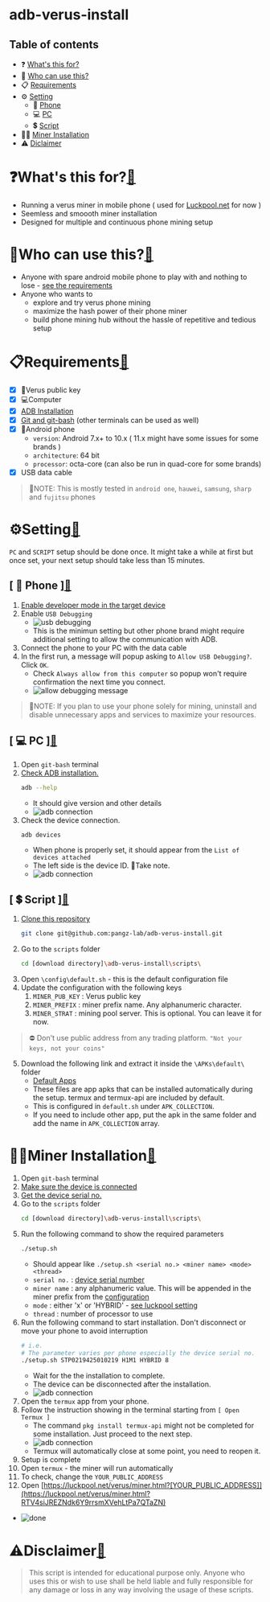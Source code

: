 # adb-verus-install
## Table of contents<a name='toc'></a>
- ❓ [What's this for?](#what-for)
- 🙈 [Who can use this?](#what-use)
- 📋 [Requirements](#requirements)
- ⚙️ [Setting](#setting)
    - 📱 [Phone](#setup-phone)
    - 💻 [PC](#setup-pc)
    - 💲 [Script](#setup-script)
- 👨‍💻 [Miner Installation](#miner-installation)
- ⚠️ [Diclaimer](#disclaimer)
# ❓What's this for?<a name='what-for'></a>[🔗](#toc)
* Running a verus miner in mobile phone ( used for [Luckpool.net](https://luckpool.net/verus/connect.html) for now )
* Seemless and smoooth miner installation
* Designed for multiple and continuous phone mining setup

# 🙈Who can use this?<a name='what-use'></a>[🔗](#toc)
* Anyone with spare android mobile phone to play with and nothing to lose - [ see the requirements ](#requirements)
* Anyone who wants to
    - explore and try verus phone mining
    - maximize the hash power of their phone miner
    - build phone mining hub without the hassle of repetitive and tedious setup

# 📋Requirements<a name='requirements'></a>[🔗](#toc)
* [x] 🔑Verus public key
* [x] 💻Computer
* [x] [ADB Installation](https://developer.android.com/studio/releases/platform-tools)
* [x] [Git and git-bash](https://git-scm.com/downloads) (other terminals can be used as well)
* [x] 📱Android phone
  - `version`: Android 7.x+ to 10.x ( 11.x might have some issues for some brands )
  - `architecture`: 64 bit 
  - `processor`: octa-core (can also be run in quad-core for some brands)
* [x] USB data cable
> 📌NOTE:
> This is mostly tested in `android one`, `hauwei`, `samsung`, `sharp` and `fujitsu` phones


# ⚙️Setting<a name='setting'></a>[🔗](#toc)
`PC` and `SCRIPT` setup should be done once. It might take a while at first but once set, your next setup should take less than 15 minutes.

## [ 📱 Phone ]<a name='setup-phone'></a>[🔗](#toc)
 1. [Enable developer mode in the target device](https://duckduckgo.com/?q=how+to+enable+developer+mode+android&t=newext&atb=v286-1&ia=web)
 2. Enable `USB Debugging`
    - ![usb debugging](https://github.com/pangz-lab/adb-verus-install/blob/main/scripts/readme_assets/usbdebug.png?raw=true)
    - This is the minimun setting but other phone brand might require additional setting to allow the communication with ADB.
 3. Connect the phone to your PC with the data cable
 4. In the first run, a message will popup asking to `Allow USB Debugging?`. Click `OK`.
    - Check `Always allow from this computer` so popup won't require confirmation the next time you connect.
    - ![allow debugging message](https://www.howtogeek.com/wp-content/uploads/2016/04/Screenshot_20160419-094818.png)
> 📌NOTE:
> If you plan to use your phone solely for mining, uninstall and disable unnecessary apps and services to maximize your resources.
## [ 💻 PC ]<a name='setup-pc'></a>[🔗](#toc)
 1. Open `git-bash` terminal
 2. [Check ADB installation.](https://duckduckgo.com/?q=how+to+install+ADB&t=newext&atb=v286-1&ia=web)
    ```bash
    adb --help
    ```
    - It should give version and other details
    - ![adb connection](https://github.com/pangz-lab/adb-verus-install/blob/main/scripts/readme_assets/adb2.png?raw=true)
 3. Check the device connection.<a name="Adb-connected-device"></a>
    ```bash
    adb devices
    ```
    - When phone is properly set, it should appear from the `List of devices attached`
    - The left side is the device ID. 📌Take note. <a name="Adb-device-id"></a>
    - ![adb connection](https://github.com/pangz-lab/adb-verus-install/blob/main/scripts/readme_assets/adb1.png?raw=true)
## [ 💲 Script ]<a name='setup-script'></a>[🔗](#toc)
 1. [Clone this repository](https://github.com/pangz-lab/adb-verus-install/tree/main)
    ```bash
    git clone git@github.com:pangz-lab/adb-verus-install.git
    ```
 2. Go to the `scripts` folder
    ```bash
    cd [download directory]\adb-verus-install\scripts\
    ```
 3. Open `\config\default.sh` - this is the default configuration file
 4. Update the configuration with the following keys
    1. `MINER_PUB_KEY` : Verus public key
    2. `MINER_PREFIX` : miner prefix name. Any alphanumeric character. <a name="conf-key-miner-prefix"></a>
    3. `MINER_STRAT` : mining pool server. This is optional. You can leave it for now.

> ⛔️ Don't use public address from any trading platform. `"Not your keys, not your coins"`

 5. Download the following link and extract it inside the `\APKs\default\` folder
    - [Default Apps](https://drive.google.com/file/d/1aD-foW03mh0YINDl7_P6AcCv3oj4wDu6/view?usp=sharing)
    - These files are app apks that can be installed automatically during the setup. termux and termux-api are included by default.
    - This is configured in `default.sh` under `APK_COLLECTION`.
    - If you need to include other app, put the apk in the same folder and add the name in `APK_COLLECTION` array.

 # 👨‍💻Miner Installation<a name='miner-installation'></a>[🔗](#toc)
 1. Open `git-bash` terminal
 2. [Make sure the device is connected](#Adb-connected-device)
 3. [Get the device serial no.](#Adb-device-id)
 4. Go to the `scripts` folder
    ```bash
    cd [download directory]\adb-verus-install\scripts\
    ```
 5. Run the following command to show the required parameters
    ```bash
    ./setup.sh
    ```
    - Should appear like `./setup.sh <serial no.> <miner name> <mode> <thread>`
    - `serial no.` : [device serial number](#Adb-device-id)
    - `miner name` : any alphanumeric value. This will be appended in the miner prefix from the [configuration](#conf-key-miner-prefix)
    - `mode` : either 'x' or 'HYBRID' - [see luckpool setting](https://luckpool.net/verus/connect.html)
    - `thread` : number of processor to use
 6. Run the following command to start installation. Don't disconnect or move your phone to avoid interruption
    ```bash
    # i.e. 
    # The parameter varies per phone especially the device serial no.
    ./setup.sh STP0219425010219 H1M1 HYBRID 8
    ```
    - Wait for the the installation to complete.
    - The device can be disconnected after the installation.
    - ![adb connection](https://github.com/pangz-lab/adb-verus-install/blob/main/scripts/readme_assets/setup1.png?raw=true)
 7. Open the `termux` app from your phone.
 8. Follow the instruction showing in the terminal starting from `[ Open Termux ]`
    - The command `pkg install termux-api` might not be completed for some installation. Just proceed to the next step.
    - ![adb connection](https://github.com/pangz-lab/adb-verus-install/blob/main/scripts/readme_assets/setup2.png?raw=true)
    - Termux will automatically close at some point, you need to reopen it.
 9. Setup is complete
 10. Open `termux` - the miner will run automatically
 11. To check, change the `YOUR_PUBLIC_ADDRESS`
 12. Open [https://luckpool.net/verus/miner.html?[YOUR_PUBLIC_ADDRESS]](https://luckpool.net/verus/miner.html?RTV4siJREZNdk6Y9rrsmXVehLtPa7QTaZN)
 - ![done](https://images.techhive.com/images/article/2014/01/sheldon_thats_how_its_done-580-100221962-orig.gif)


# ⚠️Disclaimer<a name='disclaimer'></a>[🔗](#toc)
> This script is intended for educational purpose only. Anyone who uses this or wish to use shall be held liable and fully responsible for any damage or loss in any way involving the usage of these scripts.